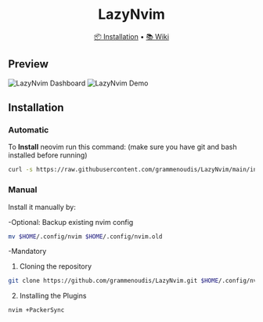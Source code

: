 <div align="center">
	<h1> LazyNvim </h1>
	<a href="https://github.com/grammenoudis/LazyNvim/#installation">📦 Installation</a>
  <span> • </span>
	<a href="https://github.com/grammenoudis/LazyNvim/wiki">📚 Wiki</a>
</div>

## Preview

![LazyNvim Dashboard](https://i.imgur.com/uPWPPyP.png)
![LazyNvim Demo](https://i.imgur.com/9ftNxYJ.png)

## Installation

### Automatic

To **Install** neovim run this command:
(make sure you have git and bash installed before running)

```bash
curl -s https://raw.githubusercontent.com/grammenoudis/LazyNvim/main/install.sh | bash -s
```

### Manual

Install it manually by:

-Optional: Backup existing nvim config

```bash
mv $HOME/.config/nvim $HOME/.config/nvim.old
```

-Mandatory

1. Cloning the repository

```bash
git clone https://github.com/grammenoudis/LazyNvim.git $HOME/.config/nvim
```

2. Installing the Plugins

```bash
nvim +PackerSync
```

